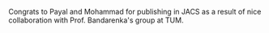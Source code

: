Congrats to Payal and Mohammad for publishing in JACS as a result of nice collaboration with Prof. Bandarenka's group at TUM.
